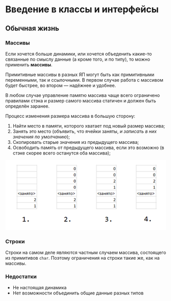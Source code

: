 ﻿# Введение в классы и интерфейсы

## Обычная жизнь

### Массивы

Если хочется больше динамики, или хочется объеденить какие-то связанные по смыслу данные (а кроме того, и по типу), то можно применить **массивы**.

Примитивные массивы в разных ЯП могут быть как примитивными переменными, так и ссылочными. В первом случае работа с массивом будет быстрее, во втором — надёжнее и удобнее.

В любом случае управление памятю массива чаще всего ограничено правилами стэка и размер самого массива статичен и должен быть определён заранее.

Процесс изменения размера массива в большую сторону:

1. Найти место в памяти, которого хватает под новый размер массива;
2. Занять это место (объявить, что ячейки заняты, *и записать в них значения по умолчанию*);
3. Скопировать старые значения из предыдущего массива;
4. Освободить память от предыдущего массива, если это возможно (в стэке скорее всего останутся оба массива);

![2 1](img/2_1.png)

### Строки

Строки на самом деле являются частным случаем массива, состоящего из примитивов `char`. Поэтому ограничения на строки такие же, как на массивы.

### Недостатки

- Не настоящая динамика
- Нет возможности объединить общие данные разных типов
